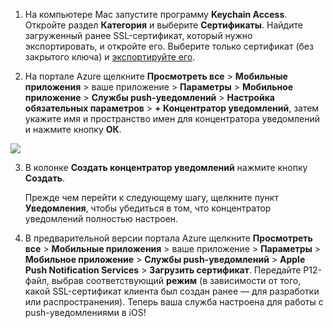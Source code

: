 
1.  На компьютере Mac запустите программу **Keychain Access**. Откройте раздел **Категория** и выберите **Сертификаты**. Найдите загруженный ранее SSL-сертификат, который нужно экспортировать, и откройте его. Выберите только сертификат (без закрытого ключа) и [экспортируйте его](https://support.apple.com/kb/PH20122?locale=en_US).

2. На портале Azure щелкните **Просмотреть все** > **Мобильные приложения** > ваше приложение > **Параметры** > **Мобильное приложение** > **Службы push-уведомлений** > **Настройка обязательных параметров** > **+ Концентратор уведомлений**, затем укажите имя и пространство имен для концентратора уведомлений и нажмите кнопку **ОК**.

  ![][1]

3. В колонке **Создать концентратор уведомлений** нажмите кнопку **Создать**.
     
    Прежде чем перейти к следующему шагу, щелкните пункт **Уведомления**, чтобы убедиться в том, что концентратор уведомлений полностью настроен. 
4. В предварительной версии портала Azure щелкните **Просмотреть все** > **Мобильные приложения** > ваше приложение > **Параметры** > **Мобильное приложение** > **Службы push-уведомлений** > **Apple Push Notification Services** > **Загрузить сертификат**. Передайте P12-файл, выбрав соответствующий **режим** (в зависимости от того, какой SSL-сертификат клиента был создан ранее — для разработки или распространения). Теперь ваша служба настроена для работы с push-уведомлениями в iOS!

[1]: ./media/app-service-mobile-apns-configure-push-preview/mobile-push-notification-hub.png

<!---HONumber=August15_HO8-->